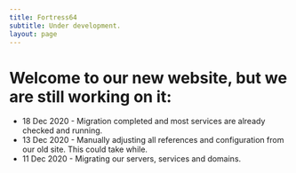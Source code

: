```yaml
---
title: Fortress64
subtitle: Under development.
layout: page
---
```

# Welcome to our new website, but we are still working on it:

* 18 Dec 2020 - Migration completed and most services are already checked and running.
* 13 Dec 2020 - Manually adjusting all references and configuration from our old site. This could take while.
* 11 Dec 2020 - Migrating our servers, services and domains.
